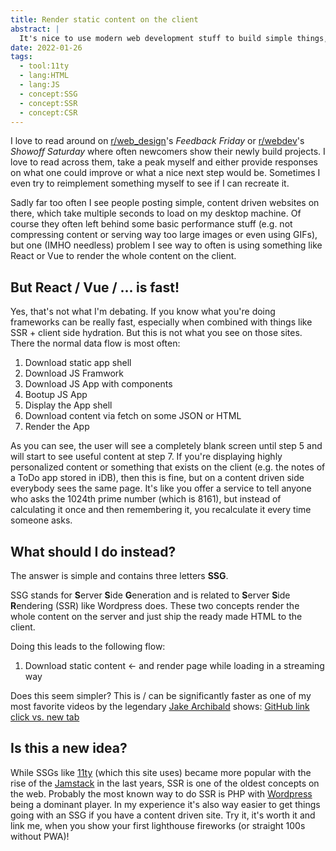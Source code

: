 ```yaml
---
title: Render static content on the client
abstract: |
  It's nice to use modern web development stuff to build simple things, but don't miss out on the basics by building heavy solutions for simple problems.
date: 2022-01-26
tags:
  - tool:11ty
  - lang:HTML
  - lang:JS
  - concept:SSG
  - concept:SSR
  - concept:CSR
---
```


I love to read around on [r/web_design](https://www.reddit.com/r/web_design/)'s _Feedback Friday_ or [r/webdev](https://www.reddit.com/r/webdev/)'s _Showoff Saturday_ where often newcomers show their newly build projects. I love to read across them, take a peak myself and either provide responses on what one could improve or what a nice next step would be. Sometimes I even try to reimplement something myself to see if I can recreate it.

Sadly far too often I see people posting simple, content driven websites on there, which take multiple seconds to load on my desktop machine. Of course they often left behind some basic performance stuff (e.g. not compressing content or serving way too large images or even using GIFs), but one (IMHO needless) problem I see way to often is using something like React or Vue to render the whole content on the client.

## But React / Vue / ... is fast!

Yes, that's not what I'm debating. If you know what you're doing frameworks can be really fast, especially when combined with things like SSR + client side hydration. But this is not what you see on those sites. There the normal data flow is most often:

1. Download static app shell
2. Download JS Framwork
3. Download JS App with components
4. Bootup JS App
5. Display the App shell
6. Download content via fetch on some JSON or HTML
7. Render the App

As you can see, the user will see a completely blank screen until step 5 and will start to see useful content at step 7. If you're displaying highly personalized content or something that exists on the client (e.g. the notes of a ToDo app stored in iDB), then this is fine, but on a content driven side everybody sees the same page. It's like you offer a service to tell anyone who asks the 1024th prime number (which is 8161), but instead of calculating it once and then remembering it, you recalculate it every time someone asks.

## What should I do instead?

The answer is simple and contains three letters **SSG**.

SSG stands for **S**erver **S**ide **G**eneration and is related to **S**erver **S**ide **R**endering (SSR) like Wordpress does.
These two concepts render the whole content on the server and just ship the ready made HTML to the client.

Doing this leads to the following flow:

1. Download static content <- and render page while loading in a streaming way

Does this seem simpler?
This is / can be significantly faster as one of my most favorite videos by the legendary [Jake Archibald](https://jakearchibald.com/) shows: [GitHub link click vs. new tab](https://youtu.be/4zG0AZRZD6Q)

## Is this a new idea?

While SSGs like [11ty](https://11ty.dev) (which this site uses) became more popular with the rise of the [Jamstack](https://jamstack.org/) in the last years, SSR is one of the oldest concepts on the web. Probably the most known way to do SSR is PHP with [Wordpress](https://wordpress.org/) being a dominant player.
In my experience it's also way easier to get things going with an SSG if you have a content driven site. Try it, it's worth it and link me, when you show your first lighthouse fireworks (or straight 100s without PWA)!
